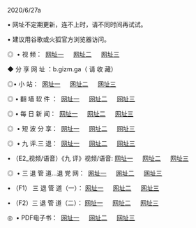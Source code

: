 <p>2020/6/27a
<p>• 网址不定期更新，连不上时，请不同时间再试试。
<p>• 建议用谷歌或火狐官方浏览器访问。
<p>◎  • 视 频： 
<a href="http://dcy.shirokuriwaki.com/" target="_blank">网址一</a> 　 
<a href="http://dsy.shirokuriwaki.com/" target="_blank">网址二</a> 　 
<a href="http://doy.shirokuriwaki.com/b.html" target="_blank">网址三</a>
<p>◆ 分 享 网 址 ：b.gizm.ga（ 请 收 藏） </p>

<p>◎•  小 站：  
<a href="http://dcy.shirokuriwaki.com/f.html" target="_blank">网址一</a> 　 
<a href="http://dsy.shirokuriwaki.com/h.html" target="_blank">网址二</a> 　 
<a href="http://doy.shirokuriwaki.com/k/" target="_blank">网址三</a></p><p>

<p>◎  • 翻 墙 软 件 ：  
<a href="http://dcy.shirokuriwaki.com/ff/" target="_blank">网址一</a> 　 
<a href="http://dsy.shirokuriwaki.com/s/read/a1_nd.html" target="_blank">网址二</a> 　 
<a href="http://doy.shirokuriwaki.com/ff/index.html" target="_blank">网址三</a></p>
<p>◎  • 每 日 新 闻：  
<a href="http://dcy.shirokuriwaki.com/day/" target="_blank">网址一</a> 　 
<a href="http://dsy.shirokuriwaki.com/day/" target="_blank">网址二</a> 　 
<a href="http://doy.shirokuriwaki.com/day/index.html" target="_blank">网址三</a></p>
<p>◎   • 短 波 分 享：  
<a href="http://dcy.shirokuriwaki.com/h/" target="_blank">网址一</a> 　 
<a href="http://dsy.shirokuriwaki.com/h/" target="_blank">网址二</a> 　 
<a href="http://doy.shirokuriwaki.com/h/index.html" target="_blank">网址三</a></p>
<p>◎   • 九 评.三 退：  
<a href="http://dcy.shirokuriwaki.com/t/" target="_blank">网址一</a> 　 
<a href="http://dsy.shirokuriwaki.com/v2/index.html" target="_blank">网址二</a> 　 
<a href="http://doy.shirokuriwaki.com/tt/index.html" target="_blank">网址三</a> 　</p>
<p>  • （E2_视频/语音）《九 评》视频/语音: 
<a href="http://dcy.shirokuriwaki.com/7738.html" target="_blank">网址一</a> 　 
<a href="http://dsy.shirokuriwaki.com/7614.html" target="_blank">网址二</a> 　 
<a href="http://doy.shirokuriwaki.com/7633.html" target="_blank">网址三</a></p>
<p>◎   • 三 退 管 道...退 党 网：  
<a href="http://dcy.shirokuriwaki.com/go/td1.html" target="_blank">网址一</a> 　 
<a href="http://dsy.shirokuriwaki.com/go/td2.html" target="_blank">网址二</a> 　 
<a href="http://doy.shirokuriwaki.com/go/td3.html" target="_blank">网址三</a></p>
<p>  • （F1） 三 退 管 道（一）： 
<a href="http://dcy.shirokuriwaki.com/dd/" target="_blank">网址一</a> 　 
<a href="http://dsy.shirokuriwaki.com/s/read/a1_tdx.html" target="_blank">网址二</a> 　 
<a href="http://doy.shirokuriwaki.com/dd/" target="_blank">网址三</a></p>
<p>  • （F2）三 退 管 道（二）： 
<a href="http://dsy.shirokuriwaki.com/d/" target="_blank">网址一</a> 　 
<a href="http://dcy.shirokuriwaki.com/d/index.html" target="_blank">网址二</a> 　 
<a href="http://doy.shirokuriwaki.com/d/" target="_blank">网址三</a></p>
<p>◎   • PDF电子书：  
<a href="http://dcy.shirokuriwaki.com/p/" target="_blank">网址一</a> 　 
<a href="http://dsy.shirokuriwaki.com/p/index.html" target="_blank">网址二</a> 　 
<a href="http://doy.shirokuriwaki.com/p/" target="_blank">网址三</a></p>
